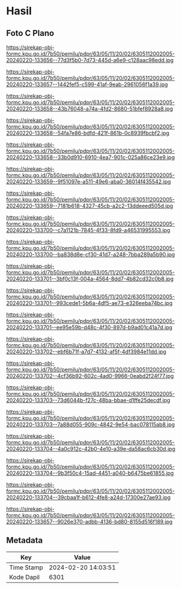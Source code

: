 # Hasil

## Foto C Plano

https://sirekap-obj-formc.kpu.go.id/7b50/pemilu/pdpr/63/05/11/20/02/6305112002005-20240220-133656--77d3f5b0-7d73-445d-a6e9-c128aac98edd.jpg

https://sirekap-obj-formc.kpu.go.id/7b50/pemilu/pdpr/63/05/11/20/02/6305112002005-20240220-133657--1442fef5-c599-41af-9eab-2961056f1a39.jpg

https://sirekap-obj-formc.kpu.go.id/7b50/pemilu/pdpr/63/05/11/20/02/6305112002005-20240220-133658--43b76048-a74a-4fd2-8680-51bfef8928a8.jpg

https://sirekap-obj-formc.kpu.go.id/7b50/pemilu/pdpr/63/05/11/20/02/6305112002005-20240220-133658--54fa7e86-bdfd-421f-861b-0c8939fbcbf2.jpg

https://sirekap-obj-formc.kpu.go.id/7b50/pemilu/pdpr/63/05/11/20/02/6305112002005-20240220-133658--33b0d910-6910-4ea7-901c-025a86ce23e9.jpg

https://sirekap-obj-formc.kpu.go.id/7b50/pemilu/pdpr/63/05/11/20/02/6305112002005-20240220-133659--9f51097e-a511-49e6-aba0-36014f435542.jpg

https://sirekap-obj-formc.kpu.go.id/7b50/pemilu/pdpr/63/05/11/20/02/6305112002005-20240220-133659--7181b618-4327-45cb-a2c2-13ddeeed505d.jpg

https://sirekap-obj-formc.kpu.go.id/7b50/pemilu/pdpr/63/05/11/20/02/6305112002005-20240220-133700--c7a1121b-7845-4f33-8fd9-a46531995553.jpg

https://sirekap-obj-formc.kpu.go.id/7b50/pemilu/pdpr/63/05/11/20/02/6305112002005-20240220-133700--ba838d8e-cf30-41d7-a248-7bba289a5b90.jpg

https://sirekap-obj-formc.kpu.go.id/7b50/pemilu/pdpr/63/05/11/20/02/6305112002005-20240220-133701--3bf0c13f-004a-4564-8dd7-4b82cd32c0b8.jpg

https://sirekap-obj-formc.kpu.go.id/7b50/pemilu/pdpr/63/05/11/20/02/6305112002005-20240220-133701--993cede1-5b6a-4df5-ae73-e326eeba74bc.jpg

https://sirekap-obj-formc.kpu.go.id/7b50/pemilu/pdpr/63/05/11/20/02/6305112002005-20240220-133701--ee95e59b-d48c-4f30-897d-b9ad01c41a7d.jpg

https://sirekap-obj-formc.kpu.go.id/7b50/pemilu/pdpr/63/05/11/20/02/6305112002005-20240220-133702--ebf6b71f-a7d7-4132-af5f-4df3984e11dd.jpg

https://sirekap-obj-formc.kpu.go.id/7b50/pemilu/pdpr/63/05/11/20/02/6305112002005-20240220-133702--4cf36b92-602c-4ad0-9966-0eabd2f24f77.jpg

https://sirekap-obj-formc.kpu.go.id/7b50/pemilu/pdpr/63/05/11/20/02/6305112002005-20240220-133703--73d6044b-f27c-48ba-bbae-d1ffe25decdf.jpg

https://sirekap-obj-formc.kpu.go.id/7b50/pemilu/pdpr/63/05/11/20/02/6305112002005-20240220-133703--7a88d055-909c-4842-9e54-bac078115ab8.jpg

https://sirekap-obj-formc.kpu.go.id/7b50/pemilu/pdpr/63/05/11/20/02/6305112002005-20240220-133704--4a0c912c-42b0-4e10-a39e-da58ac6cb30d.jpg

https://sirekap-obj-formc.kpu.go.id/7b50/pemilu/pdpr/63/05/11/20/02/6305112002005-20240220-133704--9b3f50c4-15ad-4451-a040-b6475be61855.jpg

https://sirekap-obj-formc.kpu.go.id/7b50/pemilu/pdpr/63/05/11/20/02/6305112002005-20240220-133704--39cbaa1f-b612-4fe8-a24d-17300e27ae93.jpg

https://sirekap-obj-formc.kpu.go.id/7b50/pemilu/pdpr/63/05/11/20/02/6305112002005-20240220-133657--9026e370-adbb-4136-bd80-8155d516f189.jpg


## Metadata

| Key        | Value               |
| ---------- | ------------------- |
| Time Stamp | 2024-02-20 14:03:51 |
| Kode Dapil | 6301                |



